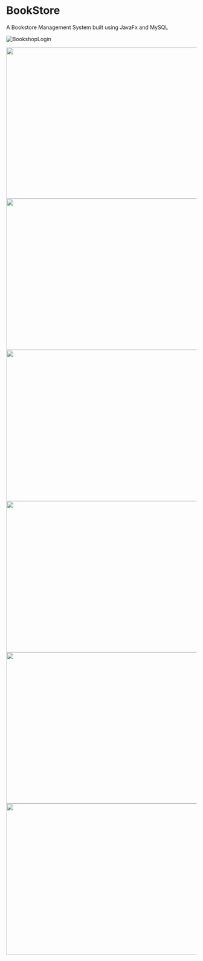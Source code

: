 # BookStore

A Bookstore Management System built using JavaFx and MySQL



![BookshopLogin](https://user-images.githubusercontent.com/64261299/210264806-6041c13f-ca93-4f75-82df-feb2591d9280.png)


<img src="https://user-images.githubusercontent.com/64261299/210264825-b3788125-1ee3-4f50-bede-b947909d6cba.png" width=570 height=400>


<img src="https://user-images.githubusercontent.com/64261299/210264846-314d4a90-2e1b-4c05-a824-910f1e6f55f4.png" width=570 height=400>


<img src="https://user-images.githubusercontent.com/64261299/210264856-4bd1b374-9d41-4a76-a586-2133e00563bf.png" width=570 height=400>


<img src="https://user-images.githubusercontent.com/64261299/210264925-43d677cb-6d62-44c1-b1d8-b1d3cfd47e22.png" width=570 height=400>


<img src="https://user-images.githubusercontent.com/64261299/210264945-b4e14cf3-fbc8-49f4-9f95-3930dd62a1fa.png" width=570 height=400>


<img src="https://user-images.githubusercontent.com/64261299/210264956-9453c1c2-4a7e-405e-b578-e5f0df930b12.png" width=570 height=400>

